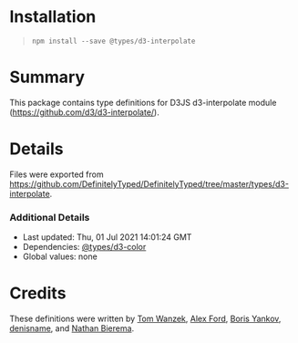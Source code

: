 # Installation
> `npm install --save @types/d3-interpolate`

# Summary
This package contains type definitions for D3JS d3-interpolate module (https://github.com/d3/d3-interpolate/).

# Details
Files were exported from https://github.com/DefinitelyTyped/DefinitelyTyped/tree/master/types/d3-interpolate.

### Additional Details
 * Last updated: Thu, 01 Jul 2021 14:01:24 GMT
 * Dependencies: [@types/d3-color](https://npmjs.com/package/@types/d3-color)
 * Global values: none

# Credits
These definitions were written by [Tom Wanzek](https://github.com/tomwanzek), [Alex Ford](https://github.com/gustavderdrache), [Boris Yankov](https://github.com/borisyankov), [denisname](https://github.com/denisname), and [Nathan Bierema](https://github.com/Methuselah96).
